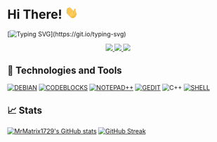 # Hi There!  <img src="./wave.gif" width="30px">
[![Typing SVG](https://readme-typing-svg.herokuapp.com?size=15&center=true&width=450&height=80&lines=I+am+Mr+Matrix%2C+a+young+hobbyist+coder.;I+like+Mathematics+and+Science.;I+try+to+implement+use+of+C%2B%2B+in+my+projects.)](https://git.io/typing-svg)

<p align="center">
  <a href="https://t.me/MrMatrixContactBot">
    <img src="https://img.shields.io/badge/Telegram-informational?style=flat&logo=telegram&logoColor=white&color=00aeae">
  </a>
  <a href="https://discord.gg/bF4ApYahye">
    <img src="https://img.shields.io/badge/Discord-informational?style=flat&logo=discord&logoColor=white&color=00aeae">
  </a>
  <a href="https://instagram.com/_mr_matrix_1729">
    <img src="https://img.shields.io/badge/Instagram-informational?style=flat&logo=Instagram&logoColor=white&color=00aeae">
  </a>
</p>

## :wrench: Technologies and Tools
[![DEBIAN](https://img.shields.io/badge/OS-DEBIAN-informational?style=flat&logo=debian&logoColor=white&color=00aeae)](https://debian.org)
[![CODEBLOCKS](https://img.shields.io/badge/EDITOR-CODEBLOCKS-informational?style=flat&logo=data:image/svg%2bxml;base64,iVBORw0KGgoAAAANSUhEUgAAABgAAAAYCAYAAADgdz34AAAABmJLR0QA/wD/AP+gvaeTAAAA0klEQVRIie2UPQ4CIRCF36iVFlZ2xvO48UCW23oPGz3F3sBLrGew/WzYxBBAQIyNryFM4P3MBKQ/SgAcgDv1GIHuldM8gVHS9kOfo5ntYgkAqGUO3Z/VkuViEXPSSuA3CczMQvV3CCVvlgAImgom8B1NiWKzSSX+zQwm+M5qZtMsgZkh6Zo85L/E3D1wcvs5cP6GAEDvavG2l/5FwDEk0kygWMT957m4TO0A+iwRoGskMgCrkk7ktqt35Bu3pmdSKbJ05AC35EuugZk9gEHSWtL+CUfDrDcPlU2wAAAAAElFTkSuQmCC&color=00aeae)](https://codeblocks.org)
[![NOTEPAD++](https://img.shields.io/badge/EDITOR-NOTEPAD++-informational?style=flat&logo=notepad%2b%2b&logoColor=white&color=00aeae)](https://notepad-plus-plus.org)
[![GEDIT](https://img.shields.io/badge/EDITOR-GEDIT-informational?style=flat&logo=data:image/svg%2bxml;base64,iVBORw0KGgoAAAANSUhEUgAAABgAAAAYCAYAAADgdz34AAAABmJLR0QA/wD/AP+gvaeTAAAA0klEQVRIie2UPQ4CIRCF36iVFlZ2xvO48UCW23oPGz3F3sBLrGew/WzYxBBAQIyNryFM4P3MBKQ/SgAcgDv1GIHuldM8gVHS9kOfo5ntYgkAqGUO3Z/VkuViEXPSSuA3CczMQvV3CCVvlgAImgom8B1NiWKzSSX+zQwm+M5qZtMsgZkh6Zo85L/E3D1wcvs5cP6GAEDvavG2l/5FwDEk0kygWMT957m4TO0A+iwRoGskMgCrkk7ktqt35Bu3pmdSKbJ05AC35EuugZk9gEHSWtL+CUfDrDcPlU2wAAAAAElFTkSuQmCC&color=00aeae)](https://wiki.gnome.org/Apps/Gedit)
![C++](https://img.shields.io/badge/CODE-C++-informational?style=flat&logo=c%2b%2b&logoColor=white&color=00aeae)
[![SHELL](https://img.shields.io/badge/SHELL-FISH-informational?style=flat&logo=GNUbash&logoColor=white&color=00aeae)](https://fishshell.com)

## 📈 Stats
[![MrMatrix1729's GitHub stats](https://github-readme-stats.vercel.app/api?username=MrMatrix1729&show_icons=true&theme=dracula)](https://github.com/anuraghazra/github-readme-stats)
[![GitHub Streak](http://github-readme-streak-stats.herokuapp.com?user=MrMatrix1729&theme=midnight-purple)](https://git.io/streak-stats)
